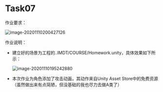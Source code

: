 # Task07

作业要求：

![image-20201110200427126](E:\Document\Master\Homework\GameEngine\1004_EnginePrinciple-course07\image-20201110200427126.png)

作业说明：

- 建立好的场景为工程的..IMDT/COURSE/Homework.unity，具体效果如下所示：

  ![image-20201110195242880](E:\Document\Master\Homework\GameEngine\1004_EnginePrinciple-course07\image-20201110195242880.png)

- 本次作业为角色添加了攻击动画，其动作来自Unity Asset Store中的免费资源（虽然做出来有点简陋，但没基础的我也尽力去做A类了）

